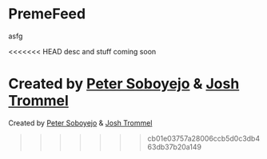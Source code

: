 # PremeFeed

asfg

<<<<<<< HEAD
desc and stuff coming soon

Created by <a href="https://github.com/trommel/">Peter Soboyejo</a> & <a href="https://github.com/trommel/">Josh Trommel</a>
=======
Created by <a href="https://github.com/dzt/">Peter Soboyejo</a> & <a href="https://github.com/trommel/">Josh Trommel</a>
>>>>>>> cb01e03757a28006ccb5d0c3db463db37b20a149
